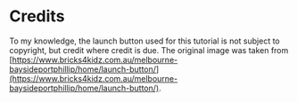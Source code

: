 # Credits

To my knowledge, the launch button used for this tutorial is not subject to copyright, but credit where credit is due. The original image was taken from [https://www.bricks4kidz.com.au/melbourne-baysideportphillip/home/launch-button/](https://www.bricks4kidz.com.au/melbourne-baysideportphillip/home/launch-button/).
